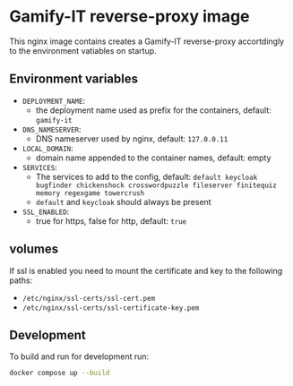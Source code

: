# Gamify-IT reverse-proxy image

This nginx image contains creates a Gamify-IT reverse-proxy accortdingly to
the environment vatiables on startup.


## Environment variables

- `DEPLOYMENT_NAME`:
    - the deployment name used as prefix for the containers, default: `gamify-it`
- `DNS_NAMESERVER`:
    - DNS nameserver used by nginx, default: `127.0.0.11`
- `LOCAL_DOMAIN`:
    - domain name appended to the container names, default: empty
- `SERVICES`:
    - The services to add to the config, default: `default keycloak bugfinder chickenshock crosswordpuzzle fileserver finitequiz memory regexgame towercrush`
    - `default` and `keycloak` should always be present
- `SSL_ENABLED`:
    - true for https, false for http, default: `true`

## volumes

If ssl is enabled you need to mount the certificate and key to the following paths:
- `/etc/nginx/ssl-certs/ssl-cert.pem`
- `/etc/nginx/ssl-certs/ssl-certificate-key.pem`



## Development

To build and run for development run:
```bash
docker compose up --build
```
